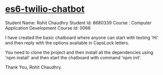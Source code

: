 # <a href="https://github.com/rhildred/es6-twilio-chatbot" target="_blank">es6-twilio-chatbot</a>

Student Name: Rohit Chaudhry
Student Id: 8680339
Course : Computer Application Development
Course Id: 0066

I have created the basic chatboard where anyone can start with texting 'Hi' and then reply with the options available in CapsLock letters.

You need to clone the project and then install all the dependencies using 'npm install' and then start the chatboard with command 'npm init'.


Thank You,
Rohit Chaudhry.
